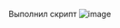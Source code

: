 Выполнил скрипт 
![image](https://user-images.githubusercontent.com/90038660/143544687-4aafbdb6-bb2b-4f56-b1ff-2124ce088528.png)


